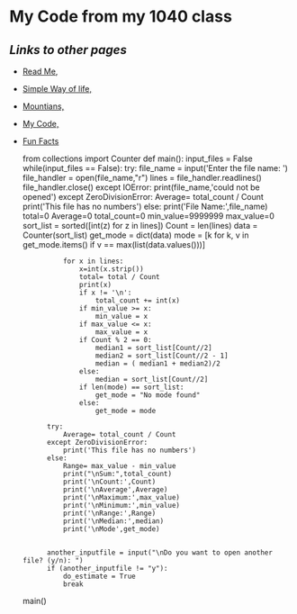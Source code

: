 # My Code from my 1040 class
## _Links to other pages_
- [Read Me,](README.md)
- [Simple Way of life,](simple_life.md)
- [Mountians,](Mountianviews.md)
- [My Code,](MyCode.md)
- [Fun Facts](Fun_Facts.md)

    from collections import Counter
    def main():
        input_files = False
        while(input_files == False):
            try:
                file_name = input('Enter the file name: ')
                file_handler = open(file_name,"r")
                lines = file_handler.readlines()
                file_handler.close()
            except IOError:
                print(file_name,'could not be opened')
            except ZeroDivisionError:
                Average= total_count / Count
                print('This file has no numbers')
            else:
                print('File Name:',file_name)
                total=0
                Average=0
                total_count=0
                min_value=9999999
                max_value=0
                sort_list = sorted([int(z) for z in lines])
                Count = len(lines)
                data = Counter(sort_list)
                get_mode = dict(data)
                mode = [k for k, v in get_mode.items() if v == max(list(data.values()))]

                for x in lines:
                    x=int(x.strip())
                    total= total / Count
                    print(x)
                    if x != '\n':
                        total_count += int(x)
                    if min_value >= x:
                        min_value = x
                    if max_value <= x:
                        max_value = x
                    if Count % 2 == 0:
                        median1 = sort_list[Count//2]
                        median2 = sort_list[Count//2 - 1]
                        median = ( median1 + median2)/2
                    else:
                        median = sort_list[Count//2]
                    if len(mode) == sort_list:
                        get_mode = "No mode found"
                    else:
                        get_mode = mode

            try:
                Average= total_count / Count
            except ZeroDivisionError:
                print('This file has no numbers')
            else:
                Range= max_value - min_value
                print("\nSum:",total_count)
                print('\nCount:',Count)
                print('\nAverage',Average)
                print('\nMaximum:',max_value)
                print('\nMinimum:',min_value)
                print('\nRange:',Range)
                print('\nMedian:',median)
                print('\nMode',get_mode)


            another_inputfile = input("\nDo you want to open another file? (y/n): ")
            if (another_inputfile != "y"):
                do_estimate = True
                break
    main()
